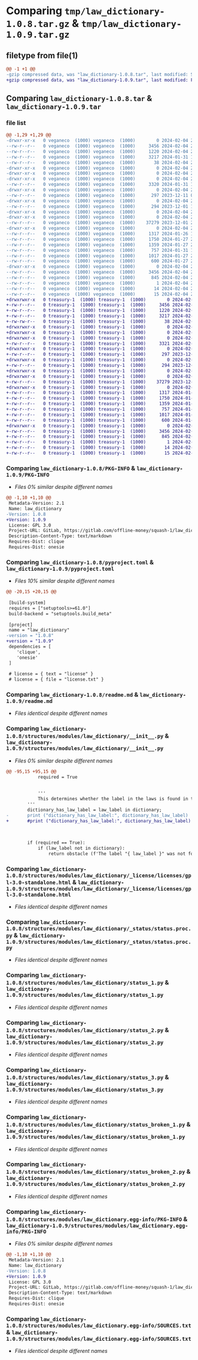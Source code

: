 # Comparing `tmp/law_dictionary-1.0.8.tar.gz` & `tmp/law_dictionary-1.0.9.tar.gz`

## filetype from file(1)

```diff
@@ -1 +1 @@
-gzip compressed data, was "law_dictionary-1.0.8.tar", last modified: Sun Feb  4 21:59:57 2024, max compression
+gzip compressed data, was "law_dictionary-1.0.9.tar", last modified: Fri Feb  9 01:02:46 2024, max compression
```

## Comparing `law_dictionary-1.0.8.tar` & `law_dictionary-1.0.9.tar`

### file list

```diff
@@ -1,29 +1,29 @@
-drwxr-xr-x   0 veganeco  (1000) veganeco  (1000)        0 2024-02-04 21:59:57.812513 law_dictionary-1.0.8/
--rw-r--r--   0 veganeco  (1000) veganeco  (1000)     3456 2024-02-04 21:59:57.812513 law_dictionary-1.0.8/PKG-INFO
--rw-r--r--   0 veganeco  (1000) veganeco  (1000)     1220 2024-02-04 21:59:54.000000 law_dictionary-1.0.8/pyproject.toml
--rw-r--r--   0 veganeco  (1000) veganeco  (1000)     3217 2024-01-31 19:16:24.000000 law_dictionary-1.0.8/readme.md
--rw-r--r--   0 veganeco  (1000) veganeco  (1000)       38 2024-02-04 21:59:57.813513 law_dictionary-1.0.8/setup.cfg
-drwxr-xr-x   0 veganeco  (1000) veganeco  (1000)        0 2024-02-04 21:59:57.806513 law_dictionary-1.0.8/structures/
-drwxr-xr-x   0 veganeco  (1000) veganeco  (1000)        0 2024-02-04 21:59:57.806513 law_dictionary-1.0.8/structures/modules/
-drwxr-xr-x   0 veganeco  (1000) veganeco  (1000)        0 2024-02-04 21:59:57.808513 law_dictionary-1.0.8/structures/modules/law_dictionary/
--rw-r--r--   0 veganeco  (1000) veganeco  (1000)     3320 2024-01-31 18:38:48.000000 law_dictionary-1.0.8/structures/modules/law_dictionary/__init__.py
-drwxr-xr-x   0 veganeco  (1000) veganeco  (1000)        0 2024-02-04 21:59:57.809513 law_dictionary-1.0.8/structures/modules/law_dictionary/_clique/
--rw-r--r--   0 veganeco  (1000) veganeco  (1000)      297 2023-12-11 06:07:46.000000 law_dictionary-1.0.8/structures/modules/law_dictionary/_clique/__init__.py
-drwxr-xr-x   0 veganeco  (1000) veganeco  (1000)        0 2024-02-04 21:59:57.810513 law_dictionary-1.0.8/structures/modules/law_dictionary/_clique/group/
--rw-r--r--   0 veganeco  (1000) veganeco  (1000)      294 2023-12-01 19:53:30.000000 law_dictionary-1.0.8/structures/modules/law_dictionary/_clique/group/__init__.py
-drwxr-xr-x   0 veganeco  (1000) veganeco  (1000)        0 2024-02-04 21:59:57.806513 law_dictionary-1.0.8/structures/modules/law_dictionary/_license/
-drwxr-xr-x   0 veganeco  (1000) veganeco  (1000)        0 2024-02-04 21:59:57.810513 law_dictionary-1.0.8/structures/modules/law_dictionary/_license/licenses/
--rw-r--r--   0 veganeco  (1000) veganeco  (1000)    37279 2023-12-01 20:51:04.000000 law_dictionary-1.0.8/structures/modules/law_dictionary/_license/licenses/gpl-3.0-standalone.html
-drwxr-xr-x   0 veganeco  (1000) veganeco  (1000)        0 2024-02-04 21:59:57.812513 law_dictionary-1.0.8/structures/modules/law_dictionary/_status/
--rw-r--r--   0 veganeco  (1000) veganeco  (1000)     1317 2024-01-26 19:02:24.000000 law_dictionary-1.0.8/structures/modules/law_dictionary/_status/status.proc.py
--rw-r--r--   0 veganeco  (1000) veganeco  (1000)     1750 2024-01-27 23:09:17.000000 law_dictionary-1.0.8/structures/modules/law_dictionary/status_1.py
--rw-r--r--   0 veganeco  (1000) veganeco  (1000)     1359 2024-01-27 23:43:16.000000 law_dictionary-1.0.8/structures/modules/law_dictionary/status_2.py
--rw-r--r--   0 veganeco  (1000) veganeco  (1000)      757 2024-01-31 18:35:24.000000 law_dictionary-1.0.8/structures/modules/law_dictionary/status_3.py
--rw-r--r--   0 veganeco  (1000) veganeco  (1000)     1017 2024-01-27 23:10:19.000000 law_dictionary-1.0.8/structures/modules/law_dictionary/status_broken_1.py
--rw-r--r--   0 veganeco  (1000) veganeco  (1000)      600 2024-01-27 23:12:19.000000 law_dictionary-1.0.8/structures/modules/law_dictionary/status_broken_2.py
-drwxr-xr-x   0 veganeco  (1000) veganeco  (1000)        0 2024-02-04 21:59:57.812513 law_dictionary-1.0.8/structures/modules/law_dictionary.egg-info/
--rw-r--r--   0 veganeco  (1000) veganeco  (1000)     3456 2024-02-04 21:59:57.000000 law_dictionary-1.0.8/structures/modules/law_dictionary.egg-info/PKG-INFO
--rw-r--r--   0 veganeco  (1000) veganeco  (1000)      845 2024-02-04 21:59:57.000000 law_dictionary-1.0.8/structures/modules/law_dictionary.egg-info/SOURCES.txt
--rw-r--r--   0 veganeco  (1000) veganeco  (1000)        1 2024-02-04 21:59:57.000000 law_dictionary-1.0.8/structures/modules/law_dictionary.egg-info/dependency_links.txt
--rw-r--r--   0 veganeco  (1000) veganeco  (1000)       14 2024-02-04 21:59:57.000000 law_dictionary-1.0.8/structures/modules/law_dictionary.egg-info/requires.txt
--rw-r--r--   0 veganeco  (1000) veganeco  (1000)       15 2024-02-04 21:59:57.000000 law_dictionary-1.0.8/structures/modules/law_dictionary.egg-info/top_level.txt
+drwxrwxr-x   0 treasury-1  (1000) treasury-1  (1000)        0 2024-02-09 01:02:46.466160 law_dictionary-1.0.9/
+-rw-r--r--   0 treasury-1  (1000) treasury-1  (1000)     3456 2024-02-09 01:02:46.466160 law_dictionary-1.0.9/PKG-INFO
+-rw-r--r--   0 treasury-1  (1000) treasury-1  (1000)     1220 2024-02-09 01:02:38.000000 law_dictionary-1.0.9/pyproject.toml
+-rw-r--r--   0 treasury-1  (1000) treasury-1  (1000)     3217 2024-02-09 01:02:36.000000 law_dictionary-1.0.9/readme.md
+-rw-rw-r--   0 treasury-1  (1000) treasury-1  (1000)       38 2024-02-09 01:02:46.466160 law_dictionary-1.0.9/setup.cfg
+drwxrwxr-x   0 treasury-1  (1000) treasury-1  (1000)        0 2024-02-09 01:02:46.462160 law_dictionary-1.0.9/structures/
+drwxrwxr-x   0 treasury-1  (1000) treasury-1  (1000)        0 2024-02-09 01:02:46.462160 law_dictionary-1.0.9/structures/modules/
+drwxrwxr-x   0 treasury-1  (1000) treasury-1  (1000)        0 2024-02-09 01:02:46.466160 law_dictionary-1.0.9/structures/modules/law_dictionary/
+-rw-r--r--   0 treasury-1  (1000) treasury-1  (1000)     3321 2024-02-09 01:02:16.000000 law_dictionary-1.0.9/structures/modules/law_dictionary/__init__.py
+drwxrwxr-x   0 treasury-1  (1000) treasury-1  (1000)        0 2024-02-09 01:02:46.466160 law_dictionary-1.0.9/structures/modules/law_dictionary/_clique/
+-rw-r--r--   0 treasury-1  (1000) treasury-1  (1000)      297 2023-12-11 06:07:46.000000 law_dictionary-1.0.9/structures/modules/law_dictionary/_clique/__init__.py
+drwxrwxr-x   0 treasury-1  (1000) treasury-1  (1000)        0 2024-02-09 01:02:46.466160 law_dictionary-1.0.9/structures/modules/law_dictionary/_clique/group/
+-rw-r--r--   0 treasury-1  (1000) treasury-1  (1000)      294 2023-12-01 19:53:30.000000 law_dictionary-1.0.9/structures/modules/law_dictionary/_clique/group/__init__.py
+drwxrwxr-x   0 treasury-1  (1000) treasury-1  (1000)        0 2024-02-09 01:02:46.462160 law_dictionary-1.0.9/structures/modules/law_dictionary/_license/
+drwxrwxr-x   0 treasury-1  (1000) treasury-1  (1000)        0 2024-02-09 01:02:46.466160 law_dictionary-1.0.9/structures/modules/law_dictionary/_license/licenses/
+-rw-r--r--   0 treasury-1  (1000) treasury-1  (1000)    37279 2023-12-01 20:51:04.000000 law_dictionary-1.0.9/structures/modules/law_dictionary/_license/licenses/gpl-3.0-standalone.html
+drwxrwxr-x   0 treasury-1  (1000) treasury-1  (1000)        0 2024-02-09 01:02:46.466160 law_dictionary-1.0.9/structures/modules/law_dictionary/_status/
+-rw-r--r--   0 treasury-1  (1000) treasury-1  (1000)     1317 2024-01-26 19:02:24.000000 law_dictionary-1.0.9/structures/modules/law_dictionary/_status/status.proc.py
+-rw-r--r--   0 treasury-1  (1000) treasury-1  (1000)     1750 2024-01-27 23:09:17.000000 law_dictionary-1.0.9/structures/modules/law_dictionary/status_1.py
+-rw-r--r--   0 treasury-1  (1000) treasury-1  (1000)     1359 2024-01-27 23:43:16.000000 law_dictionary-1.0.9/structures/modules/law_dictionary/status_2.py
+-rw-r--r--   0 treasury-1  (1000) treasury-1  (1000)      757 2024-01-31 18:35:24.000000 law_dictionary-1.0.9/structures/modules/law_dictionary/status_3.py
+-rw-r--r--   0 treasury-1  (1000) treasury-1  (1000)     1017 2024-01-27 23:10:19.000000 law_dictionary-1.0.9/structures/modules/law_dictionary/status_broken_1.py
+-rw-r--r--   0 treasury-1  (1000) treasury-1  (1000)      600 2024-01-27 23:12:19.000000 law_dictionary-1.0.9/structures/modules/law_dictionary/status_broken_2.py
+drwxrwxr-x   0 treasury-1  (1000) treasury-1  (1000)        0 2024-02-09 01:02:46.466160 law_dictionary-1.0.9/structures/modules/law_dictionary.egg-info/
+-rw-r--r--   0 treasury-1  (1000) treasury-1  (1000)     3456 2024-02-09 01:02:46.000000 law_dictionary-1.0.9/structures/modules/law_dictionary.egg-info/PKG-INFO
+-rw-r--r--   0 treasury-1  (1000) treasury-1  (1000)      845 2024-02-09 01:02:46.000000 law_dictionary-1.0.9/structures/modules/law_dictionary.egg-info/SOURCES.txt
+-rw-r--r--   0 treasury-1  (1000) treasury-1  (1000)        1 2024-02-09 01:02:46.000000 law_dictionary-1.0.9/structures/modules/law_dictionary.egg-info/dependency_links.txt
+-rw-r--r--   0 treasury-1  (1000) treasury-1  (1000)       14 2024-02-09 01:02:46.000000 law_dictionary-1.0.9/structures/modules/law_dictionary.egg-info/requires.txt
+-rw-r--r--   0 treasury-1  (1000) treasury-1  (1000)       15 2024-02-09 01:02:46.000000 law_dictionary-1.0.9/structures/modules/law_dictionary.egg-info/top_level.txt
```

### Comparing `law_dictionary-1.0.8/PKG-INFO` & `law_dictionary-1.0.9/PKG-INFO`

 * *Files 0% similar despite different names*

```diff
@@ -1,10 +1,10 @@
 Metadata-Version: 2.1
 Name: law_dictionary
-Version: 1.0.8
+Version: 1.0.9
 License: GPL 3.0
 Project-URL: GitLab, https://gitlab.com/offline-money/squash-1/law_dictionary
 Description-Content-Type: text/markdown
 Requires-Dist: clique
 Requires-Dist: onesie
```

### Comparing `law_dictionary-1.0.8/pyproject.toml` & `law_dictionary-1.0.9/pyproject.toml`

 * *Files 10% similar despite different names*

```diff
@@ -20,15 +20,15 @@
 
 [build-system]
 requires = ["setuptools>=61.0"]
 build-backend = "setuptools.build_meta"
 
 [project]
 name = "law_dictionary"
-version = "1.0.8"
+version = "1.0.9"
 dependencies = [
 	'clique',
 	'onesie'
 ]
 
 # license = { text = "license" }
 # license = { file = "license.txt" }
```

### Comparing `law_dictionary-1.0.8/readme.md` & `law_dictionary-1.0.9/readme.md`

 * *Files identical despite different names*

### Comparing `law_dictionary-1.0.8/structures/modules/law_dictionary/__init__.py` & `law_dictionary-1.0.9/structures/modules/law_dictionary/__init__.py`

 * *Files 0% similar despite different names*

```diff
@@ -95,15 +95,15 @@
 			required = True
 	
 	
 			'''
 			This determines whether the label in the laws is found in the dictionary.
 		'''
 		dictionary_has_law_label = law_label in dictionary;
-		print ("dictionary_has_law_label:", dictionary_has_law_label)
+		#print ("dictionary_has_law_label:", dictionary_has_law_label)
 	
 	
 	
 		if (required == True):
 			if (law_label not in dictionary):
 				return obstacle (f'The label "{ law_label }" was not found in the laws.')
```

### Comparing `law_dictionary-1.0.8/structures/modules/law_dictionary/_license/licenses/gpl-3.0-standalone.html` & `law_dictionary-1.0.9/structures/modules/law_dictionary/_license/licenses/gpl-3.0-standalone.html`

 * *Files identical despite different names*

### Comparing `law_dictionary-1.0.8/structures/modules/law_dictionary/_status/status.proc.py` & `law_dictionary-1.0.9/structures/modules/law_dictionary/_status/status.proc.py`

 * *Files identical despite different names*

### Comparing `law_dictionary-1.0.8/structures/modules/law_dictionary/status_1.py` & `law_dictionary-1.0.9/structures/modules/law_dictionary/status_1.py`

 * *Files identical despite different names*

### Comparing `law_dictionary-1.0.8/structures/modules/law_dictionary/status_2.py` & `law_dictionary-1.0.9/structures/modules/law_dictionary/status_2.py`

 * *Files identical despite different names*

### Comparing `law_dictionary-1.0.8/structures/modules/law_dictionary/status_3.py` & `law_dictionary-1.0.9/structures/modules/law_dictionary/status_3.py`

 * *Files identical despite different names*

### Comparing `law_dictionary-1.0.8/structures/modules/law_dictionary/status_broken_1.py` & `law_dictionary-1.0.9/structures/modules/law_dictionary/status_broken_1.py`

 * *Files identical despite different names*

### Comparing `law_dictionary-1.0.8/structures/modules/law_dictionary/status_broken_2.py` & `law_dictionary-1.0.9/structures/modules/law_dictionary/status_broken_2.py`

 * *Files identical despite different names*

### Comparing `law_dictionary-1.0.8/structures/modules/law_dictionary.egg-info/PKG-INFO` & `law_dictionary-1.0.9/structures/modules/law_dictionary.egg-info/PKG-INFO`

 * *Files 0% similar despite different names*

```diff
@@ -1,10 +1,10 @@
 Metadata-Version: 2.1
 Name: law_dictionary
-Version: 1.0.8
+Version: 1.0.9
 License: GPL 3.0
 Project-URL: GitLab, https://gitlab.com/offline-money/squash-1/law_dictionary
 Description-Content-Type: text/markdown
 Requires-Dist: clique
 Requires-Dist: onesie
```

### Comparing `law_dictionary-1.0.8/structures/modules/law_dictionary.egg-info/SOURCES.txt` & `law_dictionary-1.0.9/structures/modules/law_dictionary.egg-info/SOURCES.txt`

 * *Files identical despite different names*

